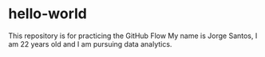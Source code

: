 # hello-world
This repository is for practicing the GitHub Flow
My name is Jorge Santos, I am 22 years old and I am pursuing data analytics.
